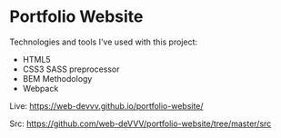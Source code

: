 # Portfolio Website

Technologies and tools I've used with this project:

  - HTML5
  - CSS3 SASS preprocessor
  - BEM Methodology
  - Webpack

  Live: https://web-devvv.github.io/portfolio-website/

  Src: https://github.com/web-deVVV/portfolio-website/tree/master/src
